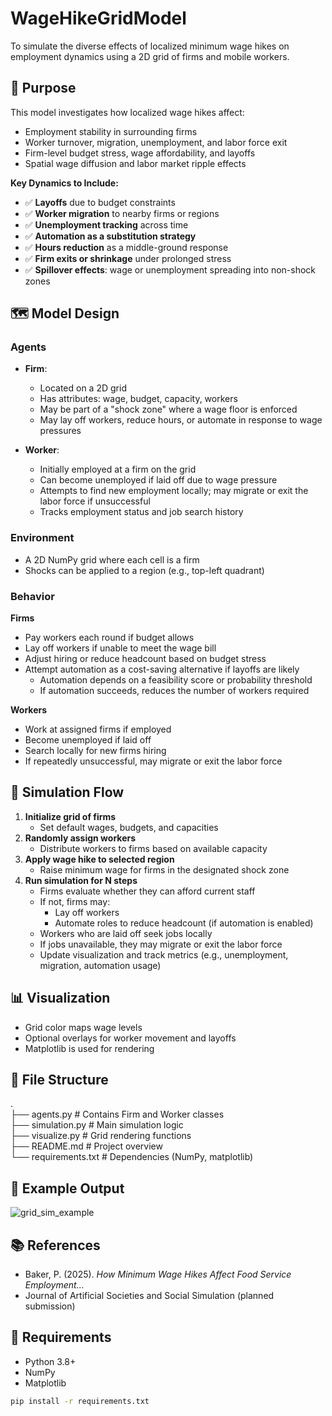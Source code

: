 # WageHikeGridModel

To simulate the diverse effects of localized minimum wage hikes on employment dynamics using a 2D grid of firms and mobile workers.

## 🧠 Purpose

This model investigates how localized wage hikes affect:
- Employment stability in surrounding firms
- Worker turnover, migration, unemployment, and labor force exit
- Firm-level budget stress, wage affordability, and layoffs
- Spatial wage diffusion and labor market ripple effects

**Key Dynamics to Include:**

- ✅ **Layoffs** due to budget constraints  
- ✅ **Worker migration** to nearby firms or regions  
- ✅ **Unemployment tracking** across time  
- ✅ **Automation as a substitution strategy**  
- ✅ **Hours reduction** as a middle-ground response  
- ✅ **Firm exits or shrinkage** under prolonged stress  
- ✅ **Spillover effects**: wage or unemployment spreading into non-shock zones

## 🗺️ Model Design

### Agents
- **Firm**:
  - Located on a 2D grid
  - Has attributes: wage, budget, capacity, workers
  - May be part of a "shock zone" where a wage floor is enforced
  - May lay off workers, reduce hours, or automate in response to wage pressures

- **Worker**:
  - Initially employed at a firm on the grid
  - Can become unemployed if laid off due to wage pressure
  - Attempts to find new employment locally; may migrate or exit the labor force if unsuccessful
  - Tracks employment status and job search history
 

### Environment
- A 2D NumPy grid where each cell is a firm
- Shocks can be applied to a region (e.g., top-left quadrant)

### Behavior
**Firms**
- Pay workers each round if budget allows
- Lay off workers if unable to meet the wage bill
- Adjust hiring or reduce headcount based on budget stress
- Attempt automation as a cost-saving alternative if layoffs are likely
  - Automation depends on a feasibility score or probability threshold
  - If automation succeeds, reduces the number of workers required

**Workers**
- Work at assigned firms if employed
- Become unemployed if laid off
- Search locally for new firms hiring
- If repeatedly unsuccessful, may migrate or exit the labor force


## 🔄 Simulation Flow

1. **Initialize grid of firms**
   - Set default wages, budgets, and capacities
2. **Randomly assign workers**
   - Distribute workers to firms based on available capacity
3. **Apply wage hike to selected region**
   - Raise minimum wage for firms in the designated shock zone
4. **Run simulation for N steps**
   - Firms evaluate whether they can afford current staff
   - If not, firms may:
     - Lay off workers
     - Automate roles to reduce headcount (if automation is enabled)
   - Workers who are laid off seek jobs locally
   - If jobs unavailable, they may migrate or exit the labor force
   - Update visualization and track metrics (e.g., unemployment, migration, automation usage)


## 📊 Visualization

- Grid color maps wage levels
- Optional overlays for worker movement and layoffs
- Matplotlib is used for rendering

## 📁 File Structure
.  
├── agents.py # Contains Firm and Worker classes  
├── simulation.py # Main simulation logic  
├── visualize.py # Grid rendering functions  
├── README.md # Project overview  
└── requirements.txt # Dependencies (NumPy, matplotlib)  

## 🧪 Example Output

![grid_sim_example](docs/grid_sim_example.png)

## 📚 References

- Baker, P. (2025). *How Minimum Wage Hikes Affect Food Service Employment...*  
- Journal of Artificial Societies and Social Simulation (planned submission)

## 🔧 Requirements

- Python 3.8+
- NumPy
- Matplotlib

```bash
pip install -r requirements.txt
